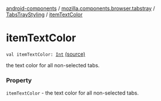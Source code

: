 [android-components](../../index.md) / [mozilla.components.browser.tabstray](../index.md) / [TabsTrayStyling](index.md) / [itemTextColor](./item-text-color.md)

# itemTextColor

`val itemTextColor: `[`Int`](https://kotlinlang.org/api/latest/jvm/stdlib/kotlin/-int/index.html) [(source)](https://github.com/mozilla-mobile/android-components/blob/master/components/browser/tabstray/src/main/java/mozilla/components/browser/tabstray/TabsTrayStyling.kt#L27)

the text color for all non-selected tabs.

### Property

`itemTextColor` - the text color for all non-selected tabs.
